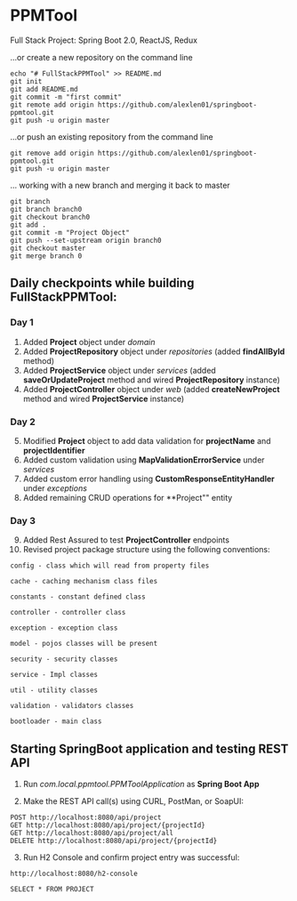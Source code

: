 # PPMTool
Full Stack Project: Spring Boot 2.0, ReactJS, Redux

...or create a new repository on the command line

```
echo "# FullStackPPMTool" >> README.md
git init
git add README.md
git commit -m "first commit"
git remote add origin https://github.com/alexlen01/springboot-ppmtool.git
git push -u origin master
```
...or push an existing repository from the command line

```
git remove add origin https://github.com/alexlen01/springboot-ppmtool.git
git push -u origin master
```

... working with a new branch and merging it back to master

```
git branch
git branch branch0
git checkout branch0
git add .
git commit -m "Project Object"
git push --set-upstream origin branch0
git checkout master
git merge branch 0
```

## Daily checkpoints while building FullStackPPMTool:

### Day 1

1. Added **Project** object under _domain_
2. Added **ProjectRepository** object under _repositories_ (added **findAllById** method)
3. Added **ProjectService** object under _services_ (added **saveOrUpdateProject** method and wired **ProjectRepository** instance)
4. Added **ProjectController** object under _web_ (added **createNewProject** method and wired **ProjectService** instance)

### Day 2

5. Modified **Project** object to add data validation for **projectName** and **projectIdentifier**
6. Added custom validation using **MapValidationErrorService** under _services_
7. Added custom error handling using **CustomResponseEntityHandler** under _exceptions_
8. Added remaining CRUD operations for **Project"" entity

### Day 3

9. Added Rest Assured to test **ProjectController** endpoints
10. Revised project package structure using the following conventions:

```
config - class which will read from property files

cache - caching mechanism class files

constants - constant defined class

controller - controller class

exception - exception class

model - pojos classes will be present

security - security classes

service - Impl classes

util - utility classes

validation - validators classes

bootloader - main class
```







## Starting SpringBoot application and testing REST API

1. Run _com.local.ppmtool.PPMToolApplication_ as **Spring Boot App**

2. Make the REST API call(s) using CURL, PostMan, or SoapUI:

```
POST http://localhost:8080/api/project
GET http://localhost:8080/api/project/{projectId}
GET http://localhost:8080/api/project/all
DELETE http://localhost:8080/api/project/{projectId}
```

3. Run H2 Console and confirm project entry was successful:

```
http://localhost:8080/h2-console

SELECT * FROM PROJECT
```
